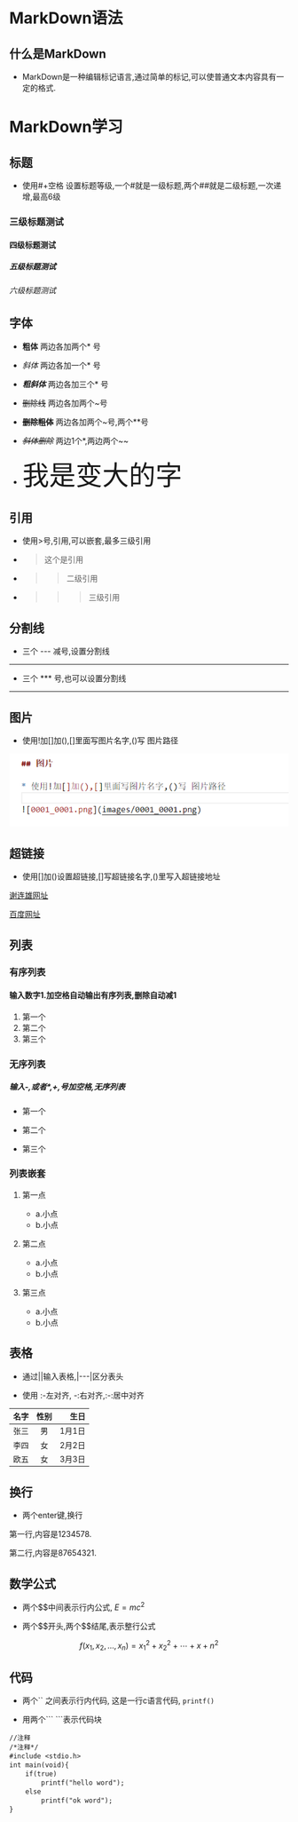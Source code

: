 # MarkDown语法

## 什么是MarkDown

* MarkDown是一种编辑标记语言,通过简单的标记,可以使普通文本内容具有一定的格式.

# MarkDown学习

## 标题

* 使用#+空格 设置标题等级,一个#就是一级标题,两个##就是二级标题,一次递增,最高6级

### 三级标题测试

#### 四级标题测试

##### 五级标题测试

###### 六级标题测试


## 字体

* **粗体** 两边各加两个* 号

* *斜体* 两边各加一个* 号

* ***粗斜体***  两边各加三个* 号

* ~~删除线~~ 两边各加两个~号

* ~~**删除粗体**~~  两边各加两个~号,两个**号

* *~~斜体删除~~*  两边1个*,两边两个~~

* <font size=7>我是变大的字</font>

## 引用

* 使用>号,引用,可以嵌套,最多三级引用

* > 这个是引用

* >> 二级引用

* >>> 三级引用

## 分割线

* 三个 --- 减号,设置分割线

---

* 三个 *** 号,也可以设置分割线

***

## 图片

* 使用!加[]加(),[]里面写图片名字,()写 图片路径

![0001_0001.png](images/0001_0001.png)

## 超链接

* 使用[]加()设置超链接,[]写超链接名字,()里写入超链接地址

[谢连雄网址](https://xielianxiong.top)

[百度网址](https://www.baidu.com)


## 列表

### 有序列表


#### 输入数字1.加空格自动输出有序列表,删除自动减1

1. 第一个
1. 第二个
1. 第三个

### 无序列表
##### 输入-,或者*,+,号加空格,无序列表
- 第一个
* 第二个
+ 第三个

### 列表嵌套

1. 第一点
    * a.小点
    * b.小点
1. 第二点
    * a.小点
    * b.小点

1. 第三点
    * a.小点
    * b.小点


## 表格

* 通过||输入表格,|---|区分表头

* 使用 :-左对齐, -:右对齐,:-:居中对齐 


|名字|性别|生日|
|:--|:--:| --:|
| 张三| 男| 1月1日|
| 李四| 女| 2月2日|
| 欧五| 女| 3月3日|

## 换行

* 两个enter键,换行

第一行,内容是1234578.

第二行,内容是87654321.

## 数学公式

* 两个$$中间表示行内公式, $E=mc^2$

* 两个\$\$开头,两个\$\$结尾,表示整行公式

$$ f(x_1,x_2,\ldots,x_n) = x_1^2 + x_2^2 + \cdots + x+n^2 $$


## 代码

* 两个\`\` 之间表示行内代码, 这是一行c语言代码, `printf()`

* 用两个\`\`\` \`\`\`表示代码块

```
//注释
/*注释*/
#include <stdio.h>
int main(void){
    if(true)
        printf("hello word");
    else
        printf("ok word");
}
```